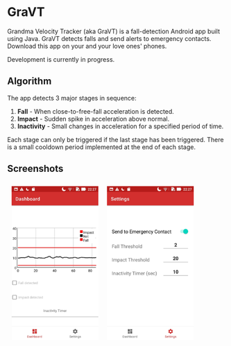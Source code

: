 # GraVT
Grandma Velocity Tracker (aka GraVT) is a fall-detection Android app built using Java. GraVT detects falls and send alerts to emergency contacts. Download this app on your and your love ones' phones.

Development is currently in progress.


## Algorithm
The app detects 3 major stages in sequence:
1. **Fall** - When close-to-free-fall acceleration is detected.
2. **Impact** - Sudden spike in acceleration above normal.
3. **Inactivity** - Small changes in acceleration for a specified period of time.

Each stage can only be triggered if the last stage has been triggered. There is a small cooldown period implemented at the end of each stage.


## Screenshots

[<img src="/screenshots/dashboard.jpg" align="left"
width="200"
    hspace="10" vspace="10">](/screenshots/dashboard.jpg)
[<img src="/screenshots/settings.jpg" align="center"
width="200"
    hspace="10" vspace="10">](/screenshots/settings.jpg)


